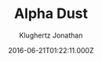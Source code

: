 ---
title: Alpha Dust
github: https://github.com/klugjo/hexo-theme-alpha-dust
demo: https://www.codeblocq.com/assets/projects/hexo-theme-alpha-dust/
author: Klughertz Jonathan
ssg:
  - Hexo
cms:
  - No Cms
date: 2016-06-21T01:22:11.000Z
description: 🌠 Original Futuristic Hexo Theme
stale: true
---